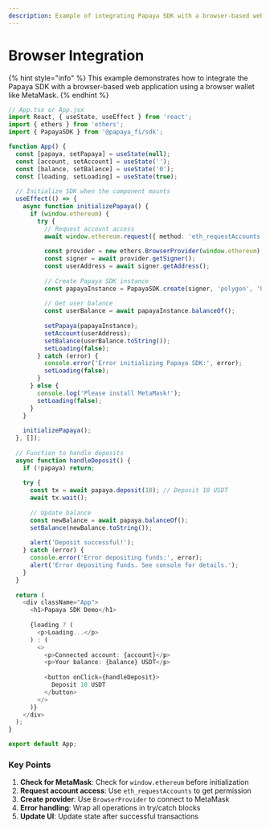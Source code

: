 ```yaml
---
description: Example of integrating Papaya SDK with a browser-based web application
---
```


# Browser Integration

{% hint style="info" %}
This example demonstrates how to integrate the Papaya SDK with a browser-based web application using a browser wallet like MetaMask.
{% endhint %}

```typescript
// App.tsx or App.jsx
import React, { useState, useEffect } from 'react';
import { ethers } from 'ethers';
import { PapayaSDK } from '@papaya_fi/sdk';

function App() {
  const [papaya, setPapaya] = useState(null);
  const [account, setAccount] = useState('');
  const [balance, setBalance] = useState('0');
  const [loading, setLoading] = useState(true);
  
  // Initialize SDK when the component mounts
  useEffect(() => {
    async function initializePapaya() {
      if (window.ethereum) {
        try {
          // Request account access
          await window.ethereum.request({ method: 'eth_requestAccounts' });
          
          const provider = new ethers.BrowserProvider(window.ethereum);
          const signer = await provider.getSigner();
          const userAddress = await signer.getAddress();
          
          // Create Papaya SDK instance
          const papayaInstance = PapayaSDK.create(signer, 'polygon', 'USDT');
          
          // Get user balance
          const userBalance = await papayaInstance.balanceOf();
          
          setPapaya(papayaInstance);
          setAccount(userAddress);
          setBalance(userBalance.toString());
          setLoading(false);
        } catch (error) {
          console.error('Error initializing Papaya SDK:', error);
          setLoading(false);
        }
      } else {
        console.log('Please install MetaMask!');
        setLoading(false);
      }
    }
    
    initializePapaya();
  }, []);
  
  // Function to handle deposits
  async function handleDeposit() {
    if (!papaya) return;
    
    try {
      const tx = await papaya.deposit(10); // Deposit 10 USDT
      await tx.wait();
      
      // Update balance
      const newBalance = await papaya.balanceOf();
      setBalance(newBalance.toString());
      
      alert('Deposit successful!');
    } catch (error) {
      console.error('Error depositing funds:', error);
      alert('Error depositing funds. See console for details.');
    }
  }
  
  return (
    <div className="App">
      <h1>Papaya SDK Demo</h1>
      
      {loading ? (
        <p>Loading...</p>
      ) : (
        <>
          <p>Connected account: {account}</p>
          <p>Your balance: {balance} USDT</p>
          
          <button onClick={handleDeposit}>
            Deposit 10 USDT
          </button>
        </>
      )}
    </div>
  );
}

export default App;
```

### Key Points

1. **Check for MetaMask**: Check for `window.ethereum` before initialization
2. **Request account access**: Use `eth_requestAccounts` to get permission
3. **Create provider**: Use `BrowserProvider` to connect to MetaMask
4. **Error handling**: Wrap all operations in try/catch blocks
5. **Update UI**: Update state after successful transactions
